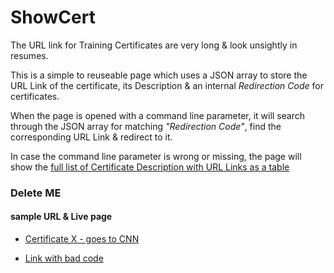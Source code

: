 # ShowCert
The URL link for Training Certificates are very long & look unsightly in resumes.

This is a simple to reuseable page which uses a JSON array to store the URL Link of the certificate, its Description & an internal _Redirection Code_ for certificates.

When the page is opened with a command line parameter, it will search through the JSON array for matching _"Redirection Code"_, find the corresponding URL Link & redirect to it.

In case the command line parameter is wrong or missing, the page will show the [full list of Certificate Description with URL Links as a table](https://arun-ks.github.io/ShowCert/)

### Delete ME
#### sample URL & Live page
- [Certificate X - goes to CNN](https://arun-ks.github.io/ShowCert/?certName=BBC)

- [Link with bad code](https://arun-ks.github.io/ShowCert/?certName=404Code)

